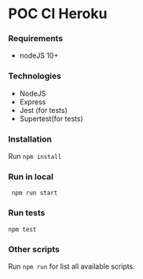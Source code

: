 # POC CI Heroku

### Requirements

- nodeJS 10+

### Technologies

 - NodeJS
 - Express
 - Jest (for tests)
 - Supertest(for tests)

### Installation

Run `npm install`


### Run in local

     npm run start

### Run tests

    npm test
     
### Other scripts

Run `npm run` for list all available scripts.

